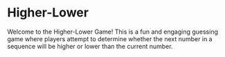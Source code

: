 # Higher-Lower
Welcome to the Higher-Lower Game! This is a fun and engaging guessing game where players attempt to determine whether the next number in a sequence will be higher or lower than the current number.
